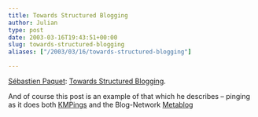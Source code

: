 ```yaml
---
title: Towards Structured Blogging
author: Julian
type: post
date: 2003-03-16T19:43:51+00:00
slug: towards-structured-blogging 
aliases: ["/2003/03/16/towards-structured-blogging"]

---
```

[Sébastien Paquet][1]: [Towards Structured Blogging][2].

And of course this post is an example of that which he describes &#8211; pinging as it does both [KMPings][3] and the Blog-Network [Metablog][4]

 [1]: https://radio.weblogs.com/0110772/
 [2]: https://radio.weblogs.com/0110772/stories/2003/03/13/towardsStructuredBlogging.html
 [3]: https://www.highcontext.com/kmpings/
 [4]: https://www.blog-network.com/
